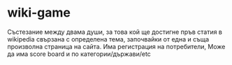 # wiki-game
Състезание между двама души, за това кой ще достигне пръв статия в wikipedia  свързана с определена тема, започвайки от една и съща произволна страница на сайта.  Има регистрация на потребители, Може да има score board и по категории/държави/etc

